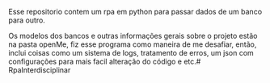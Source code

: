 Esse repositorio contem um rpa em python para passar dados de um banco para outro.

Os modelos dos bancos e outras informações gerais sobre o projeto estão na pasta openMe, fiz esse programa como maneira de me desafiar, então, inclui coisas como um sistema de logs, tratamento de erros, um json com configurações para mais facil alteração do código e etc.# RpaInterdisciplinar
